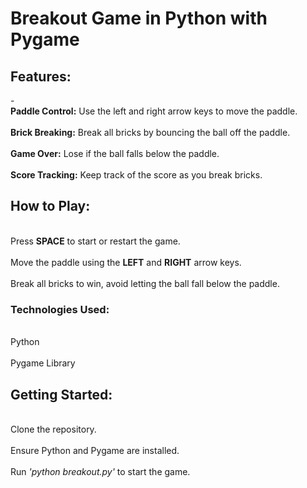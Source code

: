 # Breakout Game in Python with Pygame 

## Features:

-<br>**Paddle Control:** Use the left and right arrow keys to move the paddle.</br>
<br>**Brick Breaking:** Break all bricks by bouncing the ball off the paddle.</br>
<br>**Game Over:** Lose if the ball falls below the paddle.</br>
<br>**Score Tracking:** Keep track of the score as you break bricks.</br>

## How to Play:

<br>Press **SPACE** to start or restart the game.</br>
<br>Move the paddle using the **LEFT** and **RIGHT** arrow keys.</br>
<br>Break all bricks to win, avoid letting the ball fall below the paddle.</br>

### Technologies Used:

<br>Python</br>
<br>Pygame Library</br>

## Getting Started:

<br>Clone the repository.</br>
<br>Ensure Python and Pygame are installed.</br>
<br>Run _'python breakout.py'_ to start the game.</br>
